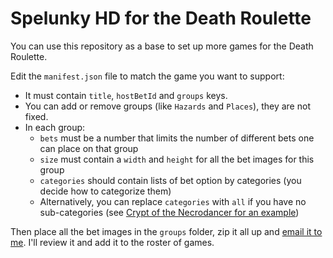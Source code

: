 # Spelunky HD for the Death Roulette

You can use this repository as a base to set up more games for the Death Roulette.

Edit the ``manifest.json`` file to match the game you want to support:

 * It must contain ``title``, ``hostBetId`` and ``groups`` keys.
 * You can add or remove groups (like ``Hazards`` and ``Places``), they are not fixed.
 * In each group:
   * ``bets`` must be a number that limits the number of different bets one can place on that group
   * ``size`` must contain a ``width`` and ``height`` for all the bet images for this group
   * ``categories`` should contain lists of bet option by categories (you decide how to categorize them)
   * Alternatively, you can replace ``categories`` with ``all`` if you have no sub-categories (see [Crypt of the Necrodancer for an example](https://bitbucket.org/sparklinlabs/deathroulette-necrodancer/src/tip/manifest.json?at=default#cl-49))

Then place all the bet images in the ``groups`` folder, zip it all up and [email it to me](mailto:elisee@sparklinlabs.com). I'll review it and add it to the roster of games.